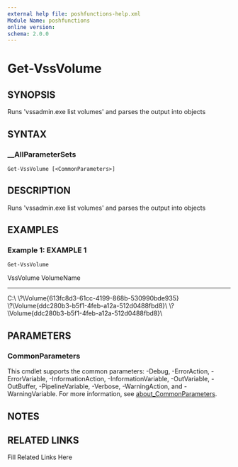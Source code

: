 ```yaml
---
external help file: poshfunctions-help.xml
Module Name: poshfunctions
online version: 
schema: 2.0.0
---
```


# Get-VssVolume

## SYNOPSIS

Runs 'vssadmin.exe list volumes' and parses the output into objects

## SYNTAX

### __AllParameterSets

```
Get-VssVolume [<CommonParameters>]
```

## DESCRIPTION

Runs 'vssadmin.exe list volumes' and parses the output into objects


## EXAMPLES

### Example 1: EXAMPLE 1

```
Get-VssVolume
```

VssVolume                                         VolumeName
---------                                         ----------
C:\                                               \\?\Volume{613fc8d3-61cc-4199-868b-530990bde935}\
\\?\Volume{ddc280b3-b5f1-4feb-a12a-512d0488fbd8}\ \\?\Volume{ddc280b3-b5f1-4feb-a12a-512d0488fbd8}\






## PARAMETERS


### CommonParameters

This cmdlet supports the common parameters: -Debug, -ErrorAction, -ErrorVariable, -InformationAction, -InformationVariable, -OutVariable, -OutBuffer, -PipelineVariable, -Verbose, -WarningAction, and -WarningVariable. For more information, see [about_CommonParameters](http://go.microsoft.com/fwlink/?LinkID=113216).

## NOTES



## RELATED LINKS

Fill Related Links Here

